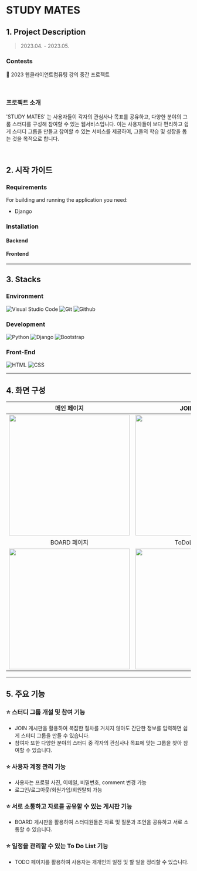 # STUDY MATES

## 1. Project Description
> 2023.04. - 2023.05.

### Contests
📌 2023 웹클라이언트컴퓨팅 강의 중간 프로젝트

<br>

### 프로젝트 소개
'STUDY MATES' 는 사용자들이 각자의 관심사나 목표를 공유하고, 다양한 분야의 그룹 스터디를 구성해 참여할 수 있는 웹서비스입니다.
이는 사용자들이 보다 편리하고 쉽게 스터디 그룹을 만들고 참여할 수 있는 서비스를 제공하여, 그들의 학습 및 성장을 돕는 것을 목적으로 합니다.

<br>

## 2. 시작 가이드
### Requirements
For building and running the application you need:
- Django

### Installation

#### Backend

#### Frontend

---

## 3. Stacks

### Environment
![Visual Studio Code](https://img.shields.io/badge/Visual%20Studio%20Code-007ACC?style=for-the-badge&logo=Visual%20Studio%20Code&logoColor=white)
![Git](https://img.shields.io/badge/Git-F05032?style=for-the-badge&logo=Git&logoColor=white)
![Github](https://img.shields.io/badge/GitHub-181717?style=for-the-badge&logo=GitHub&logoColor=white)

### Development
![Python](https://img.shields.io/badge/python-3776AB?style=for-the-badge&logo=python&logoColor=white)
![Django](https://img.shields.io/badge/django-092E20?style=for-the-badge&logo=django&logoColor=white)
![Bootstrap](https://img.shields.io/badge/Bootstrap-7952B3?style=for-the-badge&logo=Bootstrap&logoColor=white)

### Front-End
![HTML](https://img.shields.io/badge/HTML5-E34F26?style=for-the-badge&logo=html5&logoColor=white)
![CSS](https://img.shields.io/badge/css-1572B6?style=for-the-badge&logo=css3&logoColor=white)

---

## 4. 화면 구성
| 메인 페이지  |  JOIN 페이지   |
| :-------------------------------------------: | :------------: |
|  <img width="329" src="https://github.com/meoowwing/StudyMates/assets/124228910/2658ce1a-64fb-40a9-a172-8316b4664a1c.png"/> | <img width="329" src="https://github.com/meoowwing/StudyMates/assets/124228910/ae79824f-c483-4ed8-bd2d-e13112080d01.png"/>|
| BOARD 페이지  |  ToDoList 페이지   |
| <img width="329" src="https://github.com/meoowwing/StudyMates/assets/124228910/1e3a222f-ddc5-4e3e-a39b-77bfc11bfaaa.png"/> | <img width="329" src="https://github.com/meoowwing/StudyMates/assets/124228910/26c48625-a1a5-4309-b2b3-709a645f900b.png"/>

---

## 5. 주요 기능

### ⭐️ 스터디 그룹 개설 및 참여 기능
- JOIN 게시판을 활용하여 복잡한 절차를 거치지 않아도 간단한 정보를 입력하면 쉽게 스터디 그룹을 만들 수 있습니다.
- 참여자 또한 다양한 분야의 스터디 중 각자의 관심사나 목표에 맞는 그룹을 찾아 참여할 수 있습니다.

### ⭐️ 사용자 계정 관리 기능
- 사용자는 프로필 사진, 이메일, 비밀번호, comment 변경 가능
- 로그인/로그아웃/회원가입/회원탈퇴 가능

### ⭐️ 서로 소통하고 자료를 공유할 수 있는 게시판 기능
- BOARD 게시판을 활용하여 스터디원들은 자료 및 질문과 조언을 공유하고 서로 소통할 수 있습니다.

### ⭐️ 일정을 관리할 수 있는 To Do List 기능
- TODO 페이지를 활용하여 사용자는 개개인의 일정 및 할 일을 정리할 수 있습니다.
